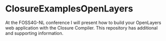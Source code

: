 # ClosureExamplesOpenLayers
At the FOSS4G-NL conference I will present how to build your OpenLayers web application with the Closure Compiler. This repository has additional and supporting information.
